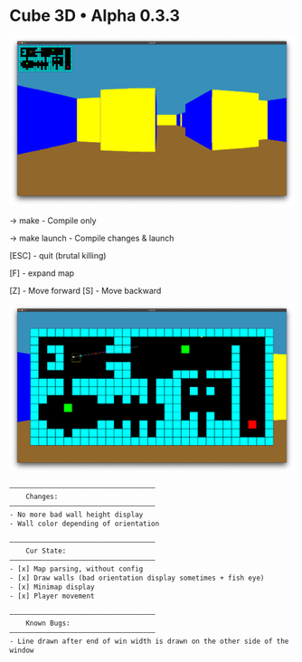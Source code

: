 # Cube 3D • Alpha 0.3.3

![Cube3D Screenshot](/images/screen.png)

-> make - Compile only

-> make launch - Compile changes & launch


[ESC] - quit (brutal killing)

[F] - expand map

[Z] - Move forward
[S] - Move backward

![Cube3D Minimap expanded](/images/screen2.png)


	————————————————————————————————————
		Changes:
	————————————————————————————————————
	- No more bad wall height display
	- Wall color depending of orientation

    ————————————————————————————————————
		Cur State:
	————————————————————————————————————
	- [x] Map parsing, without config
	- [x] Draw walls (bad orientation display sometimes + fish eye)
	- [x] Minimap display
	- [x] Player movement

	————————————————————————————————————
    	Known Bugs:
	————————————————————————————————————
	- Line drawn after end of win width is drawn on the other side of the window
